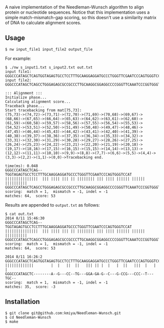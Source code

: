A naive implementation of the Needleman-Wunsch algorithm to align protein or nucleotide sequences.
Notice that this implementation uses a simple match-mismatch-gap scoring,
so this doesn't use a similarity matrix of DNA to calculate alignment scores.

## Usage

    $ nw input_file1 input_file2 output_file

For example:

    $ ./nw s_input1.txt s_input2.txt out.txt
    input file1:
    GGGCCCATAGCTCAGTGGTAGAGTGCCTCCTTTGCAAGGAGGATGCCCTGGGTTCGAATCCCAGTGGGTCCAT
    input file2:
    GGGCCCATAGCTCAGCCTGGGAGAGCGCCGCCCTTGCAAGGCGGAGGCCCCGGGTTCAAATCCCGGTGGGTCCAT

    ::: Alignment :::
    Initialize phase...
    Calculating alignment score...
    Traceback phase...
    Start tracebacking from mat[75,73]:
    (75,73)->(74,72)->(73,71)->(72,70)->(71,69)->(70,68)->(69,67)->(68,66)->(67,65)->(66,64)->(65,63)->(64,62)->(63,61)->(62,60)->(61,59)->(60,58)->(59,57)->(58,56)->(57,55)->(56,54)->(55,53)->(54,52)->(53,51)->(52,50)->(51,49)->(50,48)->(49,47)->(48,46)->(47,45)->(46,44)->(45,43)->(44,42)->(43,41)->(42,40)->(41,39)->(40,38)->(39,37)->(38,36)->(37,35)->(36,34)->(35,33)->(34,32)->(33,31)->(32,30)->(31,29)->(30,28)->(29,27)->(28,26)->(27,25)->(26,24)->(25,23)->(24,22)->(23,21)->(22,20)->(21,19)->(20,18)->(19,17)->(18,16)->(17,15)->(16,15)->(15,15)->(14,14)->(13,13)->(12,12)->(11,11)->(10,10)->(9,9)->(8,8)->(7,7)->(6,6)->(5,5)->(4,4)->(3,3)->(2,2)->(1,1)->(0,0)->Tracebacking end.

    time(ms): 0.048
    GGGCCCATAGCTCAG--TGGTAGAGTGCCTCCTTTGCAAGGAGGATGCCCTGGGTTCGAATCCCAGTGGGTCCAT
    |||||||||||||||  ||| |||| ||| || |||||||| ||| |||| |||||| |||||| ||||||||||
    GGGCCCATAGCTCAGCCTGGGAGAGCGCCGCCCTTGCAAGGCGGAGGCCCCGGGTTCAAATCCCGGTGGGTCCAT
    scoring:  match = 1,  mismatch = -1, indel = -1
    matches: 64,  score: 53

Results are appended to `output.txt` as follows:

    $ cat out.txt
    2014 8/11 15:46:30
    GGGCCCATAGCTCAG--TGGTAGAGTGCCTCCTTTGCAAGGAGGATGCCCTGGGTTCGAATCCCAGTGGGTCCAT
    |||||||||||||||  ||| |||| ||| || |||||||| ||| |||| |||||| |||||| ||||||||||
    GGGCCCATAGCTCAGCCTGGGAGAGCGCCGCCCTTGCAAGGCGGAGGCCCCGGGTTCAAATCCCGGTGGGTCCAT
    scoring:  match = 1,  mismatch = -1, indel = -1
    matches: 64,  score: 53

    2014 8/11 16:26:2
    GGGCCCATAGCTCAGTGGTAGAGTGCCTCCTTTGCAAGGAGGATGCCCTGGGTTCGAATCCCAGTGGGTCCAT
    |||||||||||||        |  |   ||  ||   ||| || |  |   |  ||   |||  |   | |  
    GGGCCCATAGCTC--------A--G---CC--TG---GGA-GA-G--C---G-CCG---CCC--T---TGC--
    scoring:  match = 1,  mismatch = -1, indel = -1
    matches: 35,  score: -3

## Installation

    $ git clone git@github.com:kmiya/Needleman-Wunsch.git
    $ cd Needleman-Wunsch
    $ make
